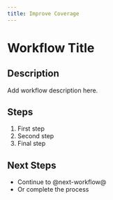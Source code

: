 ```yaml
---
title: Improve Coverage
---
```

# Workflow Title

## Description

Add workflow description here.

## Steps

1. First step
2. Second step
3. Final step

## Next Steps

- Continue to @next-workflow@
- Or complete the process
